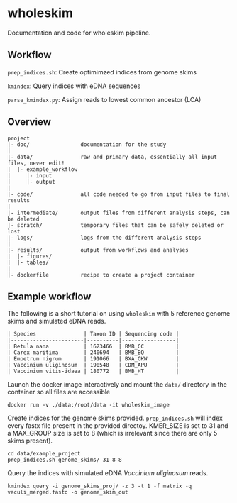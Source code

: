 # wholeskim

Documentation and code for wholeskim pipeline.

## Workflow

`prep_indices.sh`: Create optimimzed indices from genome skims

`kmindex`: Query indices with eDNA sequences

`parse_kmindex.py`: Assign reads to lowest common ancestor (LCA)

## Overview

```
project
|- doc/                documentation for the study
|
|- data/               raw and primary data, essentially all input files, never edit!
|  |- example_workflow
|     |- input
|     |- output
|
|- code/               all code needed to go from input files to final results
|
|- intermediate/       output files from different analysis steps, can be deleted
|- scratch/            temporary files that can be safely deleted or lost
|- logs/               logs from the different analysis steps
|
|- results/            output from workflows and analyses
|  |- figures/
|  |- tables/
|
|- dockerfile          recipe to create a project container
```

## Example workflow

The following is a short tutorial on using `wholeskim` with 5 reference genome skims and simulated eDNA reads.

```
| Species               | Taxon ID | Sequencing code |
|-----------------------|----------|-----------------|
| Betula nana           | 1623466  | BMB_CC          |
| Carex maritima        | 240694   | BMB_BQ          |
| Empetrum nigrum       | 191066   | BXA_CKW         |
| Vaccinium uliginosum  | 190548   | CDM_APU         |
| Vaccinium vitis-idaea | 180772   | BMB_HT          |
```

Launch the docker image interactively and mount the `data/` directory in the container so all files are accessible

`docker run -v ./data:/root/data -it wholeskim_image`

Create indices for the genome skims provided. `prep_indices.sh` will index every fastx file present in the provided directoy. KMER_SIZE is set to 31 and a MAX_GROUP size is set to 8 (which is irrelevant since there are only 5 skims present).
```
cd data/example_project
prep_indices.sh genome_skims/ 31 8 8
```
Query the indices with simulated eDNA *Vaccinium uliginosum* reads. 

`kmindex query -i genome_skims_proj/ -z 3 -t 1 -f matrix -q vaculi_merged.fastq -o genome_skim_out`